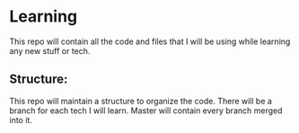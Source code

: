 # Learning

This repo will contain all the code and files that I will be using while learning any new stuff or tech.

## Structure:

This repo will maintain a structure to organize the code. There will be a branch for each tech I will learn. Master will contain every branch merged into it. 
